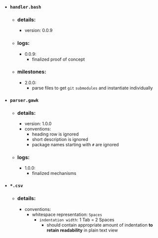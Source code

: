 - ### `handler.bash`
  - ### details:
    - version: 0.0.9
  - ### logs:
    - 0.0.9:
      - finalized proof of concept
  - ### milestones:
    - 2.0.0:
      - parse files to get `git` `submodules` and instantiate individually
- ### `parser.gawk`
  - ### details:
    - version: 1.0.0
    - conventions:
      - heading row is ignored
      - short description is ignored
      - package names starting with `#` are ignored
  - ### logs:
    - 1.0.0:
      - finalized mechanisms
- ### `*.csv`
  - ### details:
    - conventions:
      - whitespace representation: `Spaces`
        - `indentation width`: 1 Tab = 2 Spaces
          - should contain appropriate amount of indentation **to retain readability** in plain text view
